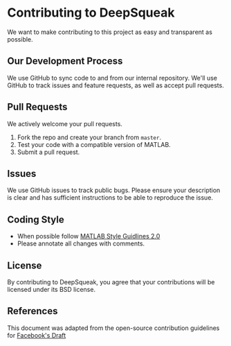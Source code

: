# Contributing to DeepSqueak
We want to make contributing to this project as easy and transparent as
possible.

## Our Development Process
We use GitHub to sync code to and from our internal repository. We'll use GitHub
to track issues and feature requests, as well as accept pull requests.

## Pull Requests
We actively welcome your pull requests.

1. Fork the repo and create your branch from `master`.
2. Test your code with a compatible version of MATLAB.
3. Submit a pull request.

## Issues
We use GitHub issues to track public bugs. Please ensure your description is
clear and has sufficient instructions to be able to reproduce the issue.

## Coding Style  
* When possible follow [MATLAB Style Guidlines 2.0](https://www.mathworks.com/matlabcentral/fileexchange/46056-matlab-style-guidelines-2-0)
* Please annotate all changes with comments.  

## License
By contributing to DeepSqueak, you agree that your contributions will be licensed
under its BSD license.

## References
This document was adapted from the open-source contribution guidelines for [Facebook's Draft](https://github.com/facebook/draft-js/blob/a9316a723f9e918afde44dea68b5f9f39b7d9b00/CONTRIBUTING.md)
